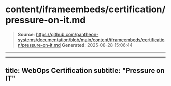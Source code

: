 # content/iframeembeds/certification/pressure-on-it.md

> **Source**: https://github.com/pantheon-systems/documentation/blob/main/content/iframeembeds/certification/pressure-on-it.md
> **Generated**: 2025-08-28 15:06:44

---

---
title: WebOps Certification
subtitle: "Pressure on IT"
---

<Partial file="certification-guide/pressure-on-it.md" />
